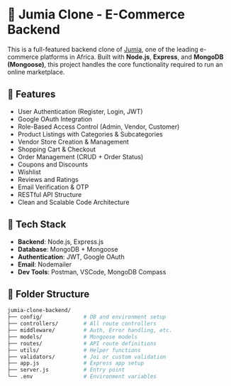# 🛒 Jumia Clone - E-Commerce Backend

This is a full-featured backend clone of [Jumia](https://www.jumia.com/), one of the leading e-commerce platforms in Africa. Built with **Node.js**, **Express**, and **MongoDB (Mongoose)**, this project handles the core functionality required to run an online marketplace.

## 🚀 Features

- User Authentication (Register, Login, JWT)
- Google OAuth Integration
- Role-Based Access Control (Admin, Vendor, Customer)
- Product Listings with Categories & Subcategories
- Vendor Store Creation & Management
- Shopping Cart & Checkout
- Order Management (CRUD + Order Status)
- Coupons and Discounts
- Wishlist
- Reviews and Ratings
- Email Verification & OTP
- RESTful API Structure
- Clean and Scalable Code Architecture

## 🧱 Tech Stack

- **Backend**: Node.js, Express.js
- **Database**: MongoDB + Mongoose
- **Authentication**: JWT, Google OAuth
- **Email**: Nodemailer
- **Dev Tools**: Postman, VSCode, MongoDB Compass

## 📁 Folder Structure

```bash
jumia-clone-backend/
├── config/             # DB and environment setup
├── controllers/        # All route controllers
├── middleware/         # Auth, Error handling, etc.
├── models/             # Mongoose models
├── routes/             # API route definitions
├── utils/              # Helper functions
├── validators/         # Joi or custom validation
├── app.js              # Express app setup
├── server.js           # Entry point
└── .env                # Environment variables
```
